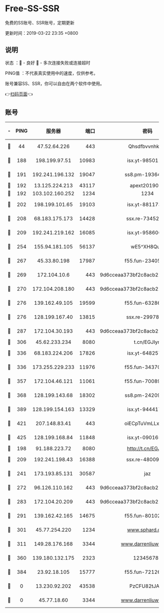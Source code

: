 # Free-SS-SSR

免费的SS账号、SSR账号，定期更新

更新时间：2019-03-22 23:35 +0800

## 说明

状态     ：🙂 - 良好 🙁 - 多次连接失败或连接超时

PING值   ：不代表真实使用中的速度，仅供参考。

账号兼容SS、SSR，你可以自由在两个软件中使用。

👉[扫码页面](https://liesauer.github.io/Free-SS-SSR/)👈

## 账号

|-|PING|服务器|端口|密码|加密方式|区域|
|:----:|:----:|:-----:|-----:|:----:|:----:|:----:|
|🙂|44|47.52.64.226|443|Qhsdfbvvnhkm1|aes-256-cfb|HK|
|🙂|188|198.199.97.51|10983|isx.yt-98501151|aes-256-cfb|US|
|🙂|191|192.241.196.132|19047|ss8.pm-19364994|aes-256-cfb|US|
|🙂|192|13.125.224.213|43117|apext2019005|chacha20|KR|
|🙂|192|103.102.160.252|1234|1234|rc4-md5|JP|
|🙂|202|198.199.101.65|19103|isx.yt-88117366|aes-256-cfb|US|
|🙂|208|68.183.175.173|14428|ssx.re-73452986|aes-256-cfb|US|
|🙂|209|192.241.219.162|16085|isx.yt-95860657|aes-256-cfb|US|
|🙂|254|155.94.181.105|56137|wE5^XH8Quw|aes-256-cfb|US|
|🙂|267|45.33.80.198|17987|f55.fun-23405054|aes-256-cfb|US|
|🙂|269|172.104.10.6|443|9d6cceaa373bf2c8acb22e60b6a58be6|aes-256-cfb|US|
|🙂|270|172.104.208.180|443|9d6cceaa373bf2c8acb22e60b6a58be6|aes-256-cfb|US|
|🙂|276|139.162.49.105|19599|f55.fun-63286751|aes-256-cfb|SG|
|🙂|276|128.199.167.40|13815|ssx.re-29978832|aes-256-cfb|SG|
|🙂|287|172.104.30.193|443|9d6cceaa373bf2c8acb22e60b6a58be6|aes-256-cfb|US|
|🙂|306|45.62.233.234|8080|t.cn/EGJIyrl|rc4-md5|CA|
|🙂|336|68.183.224.206|17826|isx.yt-64825749|aes-256-cfb|SG|
|🙂|336|173.255.229.233|11976|f55.fun-34370951|aes-256-cfb|US|
|🙂|357|172.104.46.121|11061|f55.fun-70089612|aes-256-cfb|SG|
|🙂|368|128.199.143.68|18302|ss8.pm-24209175|aes-256-cfb|SG|
|🙂|389|128.199.154.163|13329|isx.yt-94441732|aes-256-cfb|SG|
|🙂|421|207.148.83.41|443|oiECpTuVmLLxk4Ts|aes-256-cfb|AU|
|🙂|425|128.199.168.84|11848|isx.yt-09016510|aes-256-cfb|SG|
|🙂|198|91.188.223.72|8080|http://t.cn/EGJIyrl|rc4-md5|RU|
|🙂|209|192.241.198.43|16388|ssx.re-48009112|aes-256-cfb|US|
|🙂|241|173.193.85.131|30587|jaz|aes-256-cfb|US|
|🙂|272|96.126.110.162|443|9d6cceaa373bf2c8acb22e60b6a58be6|aes-256-cfb|US|
|🙂|283|172.104.20.209|443|9d6cceaa373bf2c8acb22e60b6a58be6|aes-256-cfb|US|
|🙂|291|139.162.42.165|14675|f55.fun-80102385|aes-256-cfb|SG|
|🙂|301|45.77.254.220|1234|www.sphard.com|aes-256-cfb|SG|
|🙂|311|149.28.176.168|3344|www.darrenliuwei.com|aes-256-cfb|AU|
|🙂|360|139.180.132.175|2323|123456789|aes-256-cfb|SG|
|🙁|384|23.92.18.105|15777|f55.fun-72126030|aes-256-cfb|US|
|🙁|0|13.230.92.202|43538|PzCFU82tJAdZ|aes-256-cfb|JP|
|🙁|0|45.77.18.60|3344|www.darrenliuwei.com|aes-256-cfb|JP|
